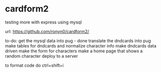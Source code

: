 # cardform2

testing more with express using mysql

url: https://github.com/ronyn0/cardform2/

to-do:  get the mysql data into pug - done
        translate the dndcards into pug
        make tables for dndcards and normalize character info
        make dndcards data driven
        make the form for characters
        make a home page that shows a random character
        deploy to a server

to format code do ctrl+shift+i